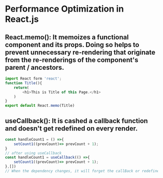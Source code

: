 # Performance Optimization in React.js

## React.memo(): It memoizes a functional component and its props. Doing so helps to prevent unnecessary re-rendering that originate from the re-renderings of the component's parent / ancestors.

``` js
import React form 'react';
function Title(){
    return(
        <h1>This is Title of this Page.</h1>
    )
}
export default React.memo(Title)

```

## useCallback(): It is cashed a callback function and doesn't get redefined on every render.

``` js
const handleCount1 = () =>{
    setCount1((prevCount)=> prevCount + 1);
}
// after using useCallback
const handleCount1 = useCallback(() =>{
    setCount1((prevCount)=> prevCount + 1);
},[]) 
// When the dependency changes, it will forget the callBack or redefined again.

```